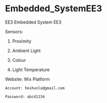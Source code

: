 # Embedded_SystemEE3
EE3 Embedded System EE3

Sensors:

1. Proximity

2. Ambient Light

3. Colour

4. Light Temperature









Website: Wix Platform
 
    Account: hoshunlo@gmail.com
  
    Password: abcd1234
